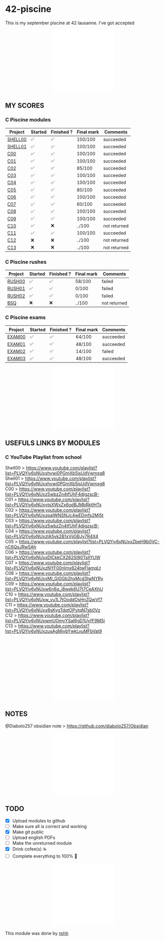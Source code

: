 # 42-piscine
This is my september piscine at 42 lausanne. I've got accepted

<div align="center" style="text-align:center">
	<img src="https://raw.githubusercontent.com/rphlr/rphlr/main/imgs/separator.gif" alt="Separator" width ="200">
</div>

## MY SCORES
### C Piscine modules

<div align="center">

| Project                                                   | Started            | Finished ?         | Final mark | Comments     |
| --------------------------------------------------------- | ------------------ | ------------------ | ---------- | ------------ |
| [SHELL00](https://github.com/rphlr/42piscine-shell00/)    | :white_check_mark: | :white_check_mark: | 100/100    | succeeded    |
| [SHELL01](https://github.com/rphlr/42piscine-shell01)     | :white_check_mark: | :white_check_mark: | 100/100    | succeeded    |
| [C00](https://github.com/rphlr/42piscine-C00)             | :white_check_mark: | :white_check_mark: | 100/100    | succeeded    |
| [C01](https://github.com/rphlr/42piscine-C01)             | :white_check_mark: | :white_check_mark: | 100/100    | succeeded    |
| [C02](https://github.com/rphlr/42piscine-C02)             | :white_check_mark: | :white_check_mark: |  85/100    | succeeded    |
| [C03](https://github.com/rphlr/42piscine-C03)             | :white_check_mark: | :white_check_mark: | 100/100    | succeeded    |
| [C04](https://github.com/rphlr/42piscine-C04)             | :white_check_mark: | :white_check_mark: | 100/100    | succeeded    |
| [C05](https://github.com/rphlr/42piscine-C05)             | :white_check_mark: | :white_check_mark: |  80/100    | succeeded    |
| [C06](https://github.com/rphlr/42piscine-C06)             | :white_check_mark: | :white_check_mark: | 100/100    | succeeded    |
| [C07](https://github.com/rphlr/42piscine-C07)             | :white_check_mark: | :white_check_mark: |  60/100    | succeeded    |
| [C08](https://github.com/rphlr/42piscine-C08)             | :white_check_mark: | :white_check_mark: | 100/100    | succeeded    |
| [C09](https://github.com/rphlr/42piscine-C09)             | :white_check_mark: | :white_check_mark: | 100/100    | succeeded    |
| [C10](https://github.com/rphlr/42piscine-C10)             | :white_check_mark: | :x:                |  ../100    | not returned |
| [C11](https://github.com/rphlr/42piscine-C11)             | :white_check_mark: | :white_check_mark: | 100/100    | succeeded    |
| [C12](https://github.com/rphlr/42piscine-C12)             | :x:                | :x:                |  ../100    | not returned |
| [C13](https://github.com/rphlr/42piscine-C13)             | :x:                | :x:                |  ../100    | not returned |

</div>

### C Piscine rushes

<div align="center">

| Project                                                   | Started            | Finished ?         | Final mark | Comments     |
| --------------------------------------------------------- | ------------------ | ------------------ | ---------- | ------------ |
| [RUSH00](https://github.com/rphlr/42piscine-rush00/)      | :white_check_mark: | :white_check_mark: |  58/100    | failed       |
| [RUSH01](https://github.com/rphlr/42piscine-rush01/)      | :white_check_mark: | :white_check_mark: |   0/100    | failed       |
| [RUSH02](https://github.com/rphlr/42piscine-rush02/)      | :white_check_mark: | :white_check_mark: |   0/100    | failed       |
| [BSQ](https://github.com/rphlr/42piscine-bsq/)            | :x:                | :x:                |  ../100    | not returned |

</div>

### C Piscine exams

<div align="center">

| Project                                                   | Started            | Finished ?         | Final mark | Comments    |
| --------------------------------------------------------- | ------------------ | ------------------ | ---------- | ----------- |
| [EXAM00](https://github.com/rphlr/42piscine-exam03/)      | :white_check_mark: | :white_check_mark: |  64/100    | succeeded   |
| [EXAM01](https://github.com/rphlr/42piscine-exam03/)      | :white_check_mark: | :white_check_mark: |  48/100    | succeeded   |
| [EXAM02](https://github.com/rphlr/42piscine-exam03/)      | :white_check_mark: | :white_check_mark: |  14/100    | failed      |
| [EXAM03](https://github.com/rphlr/42piscine-exam03/)      | :white_check_mark: | :white_check_mark: |  48/100    | succeeded   |

</div>


<div align="center" style="text-align:center">
	<img src="https://raw.githubusercontent.com/rphlr/rphlr/main/imgs/separator.gif" alt="Separator" width ="200">
</div>

## USEFULS LINKS BY MODULES
### C YouTube Playlist from school
Shell00 > https://www.youtube.com/playlist?list=PLVQYiy6xNUxxhvwi0PGmXb5isUdVwmsg8<br>
Shell01 > https://www.youtube.com/playlist?list=PLVQYiy6xNUxxhvwi0PGmXb5isUdVwmsg8<br>
C00 > https://www.youtube.com/playlist?list=PLVQYiy6xNUxz5wbzZn4tfUhF4djgzscB-<br>
C01 > https://www.youtube.com/playlist?list=PLVQYiy6xNUxytsXWxZx6odBJMbRktIHTs<br>
C02 > https://www.youtube.com/playlist?list=PLVQYiy6xNUxzpalWNSNJc4wEDmfs2Mj5t<br>
C03 > https://www.youtube.com/playlist?list=PLVQYiy6xNUxz5wbzZn4tfUhF4djgzscB-<br>
C04 > https://www.youtube.com/playlist?list=PLVQYiy6xNUxzlA5vk2B1xVjjGBJy7R4X4<br>
C05 > https://www.youtube.com/playlist?list=PLVQYiy6xNUxxZbeH9b0VC-nC6QsJRw5Ah<br>
C06 > https://www.youtube.com/playlist?list=PLVQYiy6xNUxxDlCkkCX262SI90TsllYUW<br>
C07 > https://www.youtube.com/playlist?list=PLVQYiy6xNUxzNYF00nlmx624twFlamqLt<br>
C08 > https://www.youtube.com/playlist?list=PLVQYiy6xNUxxMI_GiGGb2hxMcd3IwNYRy<br>
C09 > https://www.youtube.com/playlist?list=PLVQYiy6xNUxw6n6q_i8wek6U7t7CeAXhU<br>
C10 > https://www.youtube.com/playlist?list=PLVQYiy6xNUxw_vu1L7tOoddOsHnZQwVf7<br>
C11 > https://www.youtube.com/playlist?list=PLVQYiy6xNUxx8sKygTdqtOPytqN7sb0Vz<br>
C12 > https://www.youtube.com/playlist?list=PLVQYiy6xNUxwmUOmyYSaI6gD1UyfF9MSj<br>
C13 > https://www.youtube.com/playlist?list=PLVQYiy6xNUxzusAgMiybYwkLvuMFbVat9<br>

<div align="center" style="text-align:center">
	<img src="https://raw.githubusercontent.com/rphlr/rphlr/main/imgs/separator.gif" alt="Separator" width ="200">
</div>

## NOTES
@Diabolo257 obsidian note > https://github.com/diabolo257/Obsidian

<div align="center" style="text-align:center">
	<img src="https://raw.githubusercontent.com/rphlr/rphlr/main/imgs/separator.gif" alt="Separator" width ="200">
</div>

## TODO
- [x] Upload modules to github
- [ ] Make sure all is correct and working
- [x] Make git public
- [ ] Upload english PDFs
- [ ] Make the unreturned module
- [x] Drink cofee(s) ☕
- [ ] Complete everything to 100% 🎉

<div align="center" style="text-align:center">
	<img src="https://raw.githubusercontent.com/rphlr/rphlr/main/imgs/separator.gif" alt="Separator" width ="200">
</div>

This module was done by [rphlr](https://rphlr.ch).
